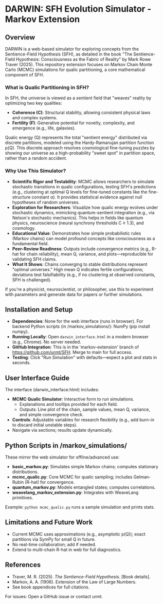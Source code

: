 # DARWIN: SFH Evolution Simulator - Markov Extension

## Overview
DARWIN is a web-based simulator for exploring concepts from the Sentience-Field Hypothesis (SFH), as detailed in the book "The Sentience-Field Hypothesis: Consciousness as the Fabric of Reality" by Mark Rowe Traver (2025). This repository extension focuses on Markov Chain Monte Carlo (MCMC) simulations for qualic partitioning, a core mathematical component of SFH.

### What is Qualic Partitioning in SFH?
In SFH, the universe is viewed as a sentient field that "weaves" reality by optimizing two key qualities:
- **Coherence (C)**: Structural stability, allowing consistent physical laws and complex systems.
- **Fertility (F)**: Generative potential for novelty, complexity, and emergence (e.g., life, galaxies).

Qualic energy (Q) represents the total "sentient energy" distributed via discrete partitions, modeled using the Hardy-Ramanujan partition function p(Q). This discrete approach resolves cosmological fine-tuning puzzles by showing our universe as a high-probability "sweet spot" in partition space, rather than a random accident.

### Why Use This Simulator?
- **Scientific Rigor and Testability**: MCMC allows researchers to simulate stochastic transitions in qualic configurations, testing SFH's predictions (e.g., clustering at optimal Q levels for fine-tuned constants like the fine-structure constant α). It provides statistical evidence against null hypotheses of random universes.
- **Exploration for Researchers**: Visualize how qualic energy evolves under stochastic dynamics, mimicking quantum-sentient integration (e.g., via Nelson's stochastic mechanics). This helps in fields like quantum physics, neuroscience (neural synchrony thresholds C ≥ 1.3), and cosmology.
- **Educational Value**: Demonstrates how simple probabilistic rules (Markov chains) can model profound concepts like consciousness as a fundamental field.
- **Peer-Review Readiness**: Outputs include convergence metrics (e.g., R-hat for chain reliability), mean Q, variance, and plots—reproducible for validating SFH claims.
- **What It Shows**: Chains converging to stable distributions represent "optimal universes." High mean Q indicates fertile configurations; deviations test falsifiability (e.g., if no clustering at observed constants, SFH is challenged).

If you're a physicist, neuroscientist, or philosopher, use this to experiment with parameters and generate data for papers or further simulations.

## Installation and Setup
- **Dependencies**: None for the web interface (runs in browser). For backend Python scripts (in /markov_simulations/): NumPy (pip install numpy).
- **Running Locally**: Open `darwin_interface.html` in a modern browser (e.g., Chrome). No server needed.
- **GitHub Integration**: This is in the 'markov-extension' branch of https://github.com/urmt/SFH. Merge to main for full access.
- **Testing**: Click "Run Simulation" with defaults—expect a plot and stats in seconds.

## User Interface Guide
The interface (darwin_interface.html) includes:
- **MCMC Qualic Simulator**: Interactive form to run simulations.
  - Explanations and tooltips provided for each field.
  - Outputs: Line plot of the chain, sample values, mean Q, variance, and simple convergence check.
- **Controls**: Adjustable variables for research flexibility (e.g., add burn-in to discard initial unstable steps).
- Navigate via sections; results update dynamically.

## Python Scripts in /markov_simulations/
These mirror the web simulator for offline/advanced use:
- **basic_markov.py**: Simulates simple Markov chains; computes stationary distributions.
- **mcmc_qualic.py**: Core MCMC for qualic sampling; includes Gelman-Rubin (R-hat) for convergence.
- **quantum_markov.py**: Models entangled states; computes correlations.
- **weavelang_markov_extension.py**: Integrates with WeaveLang primitives.

Example: `python mcmc_qualic.py` runs a sample simulation and prints stats.

## Limitations and Future Work
- Current MCMC uses approximations (e.g., asymptotic p(Q)); exact partitions via SymPy for small Q in future.
- No real-time collaboration; add if needed.
- Extend to multi-chain R-hat in web for full diagnostics.

## References
- Traver, M. R. (2025). *The Sentience-Field Hypothesis*. [Book details].
- Markov, A. A. (1906). Extension of the Law of Large Numbers.
- See book appendices for full citations.

For issues: Open a GitHub issue or contact urmt.
